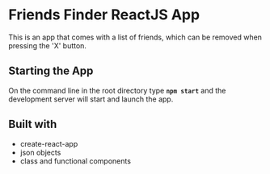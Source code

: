 # Friends Finder ReactJS App

This is an app that comes with a list of friends, which can be removed when pressing the 'X' button.

## Starting the App

On the command line in the root directory type **`npm start`** and the development server will start and launch the app.

## Built with
* create-react-app
* json objects
* class and functional components

